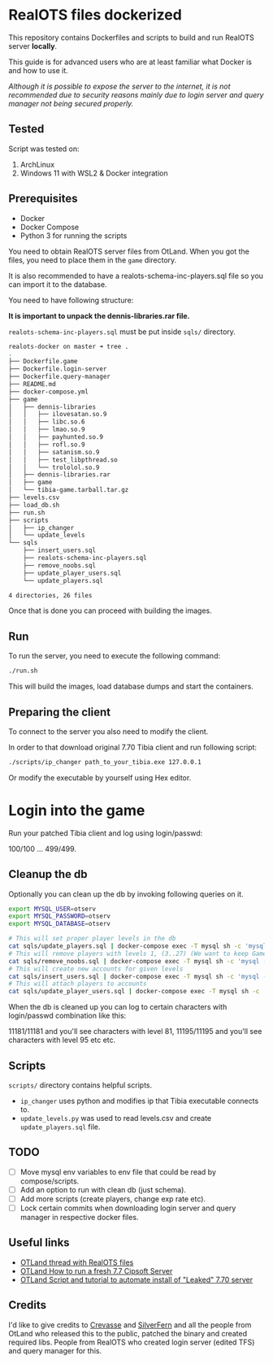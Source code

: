 # RealOTS files dockerized

This repository contains Dockerfiles and scripts to build and run RealOTS server **locally**.

This guide is for advanced users who are at least familiar what Docker is and how to use it.

*Although it is possible to expose the server to the internet, it is not recommended due to security reasons mainly due to login server and query manager not being secured properly.*

## Tested

Script was tested on:

1. ArchLinux
2. Windows 11 with WSL2 & Docker integration

## Prerequisites

- Docker
- Docker Compose
- Python 3 for running the scripts

You need to obtain RealOTS server files from OtLand.
When you got the files, you need to place them in the `game` directory.

It is also recommended to have a realots-schema-inc-players.sql file so you can import it to the database.

You need to have following structure:

**It is important to unpack the dennis-libraries.rar file.**

`realots-schema-inc-players.sql` must be put inside `sqls/` directory.

```sh
realots-docker on master ➜ tree .
.
├── Dockerfile.game
├── Dockerfile.login-server
├── Dockerfile.query-manager
├── README.md
├── docker-compose.yml
├── game
│   ├── dennis-libraries
│   │   ├── ilovesatan.so.9
│   │   ├── libc.so.6
│   │   ├── lmao.so.9
│   │   ├── payhunted.so.9
│   │   ├── rofl.so.9
│   │   ├── satanism.so.9
│   │   ├── test_libpthread.so
│   │   └── trololol.so.9
│   ├── dennis-libraries.rar
│   ├── game
│   └── tibia-game.tarball.tar.gz
├── levels.csv
├── load_db.sh
├── run.sh
├── scripts
│   ├── ip_changer
│   └── update_levels
└── sqls
    ├── insert_users.sql
    ├── realots-schema-inc-players.sql
    ├── remove_noobs.sql
    ├── update_player_users.sql
    └── update_players.sql

4 directories, 26 files
```

Once that is done you can proceed with building the images.

## Run

To run the server, you need to execute the following command:

```sh
./run.sh
```

This will build the images, load database dumps and start the containers.

## Preparing the client

To connect to the server you also need to modify the client.

In order to that download original 7.70 Tibia client and run following script:

```sh
./scripts/ip_changer path_to_your_tibia.exe 127.0.0.1
```

Or modify the executable by yourself using Hex editor.

# Login into the game

Run your patched Tibia client and log using login/passwd:

100/100 ... 499/499.

## Cleanup the db

Optionally you can clean up the db by invoking following queries on it.

```sh
export MYSQL_USER=otserv
export MYSQL_PASSWORD=otserv
export MYSQL_DATABASE=otserv

# This will set proper player levels in the db
cat sqls/update_players.sql | docker-compose exec -T mysql sh -c 'mysql -u$MYSQL_USER -p"$MYSQL_PASSWORD" "$MYSQL_DATABASE"'
# This will remove players with levels 1, (3..27) (We want to keep GameMasters with level 2)
cat sqls/remove_noobs.sql | docker-compose exec -T mysql sh -c 'mysql -u$MYSQL_USER -p"$MYSQL_PASSWORD" "$MYSQL_DATABASE"'
# This will create new accounts for given levels
cat sqls/insert_users.sql | docker-compose exec -T mysql sh -c 'mysql -u$MYSQL_USER -p"$MYSQL_PASSWORD" "$MYSQL_DATABASE"'
# This will attach players to accounts
cat sqls/update_player_users.sql | docker-compose exec -T mysql sh -c 'mysql -u$MYSQL_USER -p"$MYSQL_PASSWORD" "$MYSQL_DATABASE"'
```

When the db is cleaned up you can log to certain characters with login/passwd combination like this:

11181/11181 and you'll see characters with level 81, 11195/11195 and you'll see characters with level 95 etc etc.

## Scripts

`scripts/` directory contains helpful scripts.

- `ip_changer` uses python and modifies ip that Tibia executable connects to.
- `update_levels.py` was used to read levels.csv and create `update_players.sql` file.

## TODO

- [ ] Move mysql env variables to env file that could be read by compose/scripts.
- [ ] Add an option to run with clean db (just schema).
- [ ] Add more scripts (create players, change exp rate etc).
- [ ] Lock certain commits when downloading login server and query manager in respective docker files.

## Useful links

- [OTLand thread with RealOTS files](https://otland.net/threads/7-7-realots-7-7-cipsoft-files-virgin.244562/)
- [OTLand How to run a fresh 7.7 Cipsoft Server](https://otland.net/threads/tutorial-how-to-run-a-fresh-7-7-cipsoft-server.284993/)
- [OTLand Script and tutorial to automate install of "Leaked" 7.70 server](https://otland.net/threads/script-and-tutorial-to-automate-install-of-leaked-7-70-server.284492/)

## Credits

I'd like to give credits to [Crevasse](https://otland.net/threads/tutorial-for-running-7-7-cipsoft-server-on-ubuntu.274678/) and [SilverFern](https://otland.net/threads/script-and-tutorial-to-automate-install-of-leaked-7-70-server.284492/) and all the people from OtLand who released this to the public, patched the binary and created required libs.
People from RealOTS who created login server (edited TFS) and query manager for this.
